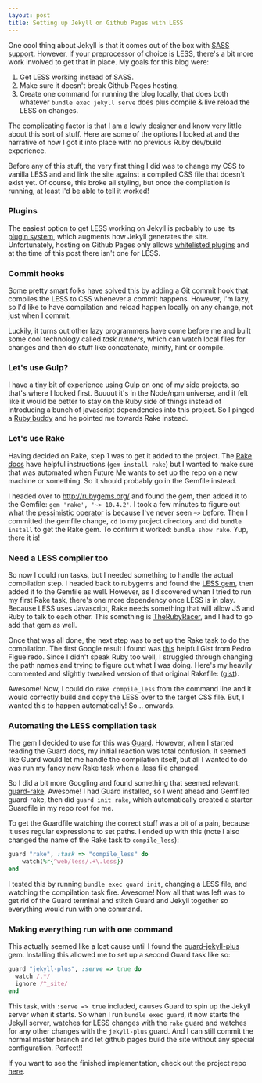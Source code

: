 ```yaml
---
layout: post
title: Setting up Jekyll on Github Pages with LESS
---
```


One cool thing about Jekyll is that it comes out of the box with [SASS support](http://jekyllrb.com/docs/assets/). However, if your preprocessor of choice is LESS, there's a bit more work involved to get that in place. My goals for this blog were:

1. Get LESS working instead of SASS.
2. Make sure it doesn't break Github Pages hosting.
3. Create one command for running the blog locally, that does both whatever `bundle exec jekyll serve` does plus compile & live reload the LESS on changes.

The complicating factor is that I am a lowly designer and know very little about this sort of stuff. Here are some of the options I looked at and the narrative of how I got it into place with no previous Ruby dev/build experience.

Before any of this stuff, the very first thing I did was to change my CSS to vanilla LESS and and link the site against a compiled CSS file that doesn't exist yet. Of course, this broke all styling, but once the compilation is running, at least I'd be able to tell it worked!

### Plugins

The easiest option to get LESS working on Jekyll is probably to use its [plugin system](http://jekyllrb.com/docs/plugins/), which augments how Jekyll generates the site. Unfortunately, hosting on Github Pages only allows [whitelisted plugins](https://help.github.com/articles/using-jekyll-plugins-with-github-pages/) and at the time of this post there isn't one for LESS.

### Commit hooks

Some pretty smart folks [have solved this](https://www.benburwell.com/posts/less-file-compilation-for-jekyll-github-pages/) by adding a Git commit hook that compiles the LESS to CSS whenever a commit happens. However, I'm lazy, so I'd like to have  compilation and reload happen locally on any change, not just when I commit.

Luckily, it turns out other lazy programmers have come before me and built some cool technology called _task runners_, which can watch local files for changes and then do stuff like concatenate, minify, hint or compile.

### Let's use Gulp?

I have a tiny bit of experience using Gulp on one of my side projects, so that's where I looked first. Buuuut it's in the Node/npm universe, and it felt like it would be better to stay on the Ruby side of things instead of introducing a bunch of javascript dependencies into this project. So I pinged a [Ruby buddy](https://twitter.com/patrick_turley) and he pointed me towards Rake instead.

### Let's use Rake

Having decided on Rake, step 1 was to get it added to the project. The [Rake docs](http://docs.seattlerb.org/rake/) have helpful instructions (`gem install rake`) but I wanted to make sure that was automated when Future Me wants to set up the repo on a new machine or something. So it should probably go in the Gemfile instead.

I headed over to http://rubygems.org/ and found the gem, then added it to the Gemfile: `gem 'rake', '~> 10.4.2'`. I took a few minutes to figure out what the [pessimistic operator](http://robots.thoughtbot.com/rubys-pessimistic-operator) is because I've never seen `~>` before. Then I committed the gemfile change, `cd` to my project directory and did `bundle install` to get the Rake gem. To confirm it worked: `bundle show rake`. Yup, there it is!

### Need a LESS compiler too

So now I could run tasks, but I needed something to handle the actual compilation step. I headed back to rubygems and found the [LESS gem](http://rubygems.org/gems/less), then added it to the Gemfile as well. However, as I discovered when I tried to run my first Rake task, there's one more dependency once LESS is in play. Because LESS uses Javascript, Rake needs something that will allow JS and Ruby to talk to each other. This something is [TheRubyRacer](https://rubygems.org/gems/therubyracer), and I had to go add that gem as well.

Once that was all done, the next step was to set up the Rake task to do the compilation. The first Google result I found was [this](https://gist.github.com/pfig/1969062) helpful Gist from Pedro Figueiredo. Since I didn't speak Ruby too well, I struggled through changing the path names and trying to figure out what I was doing. Here's my heavily commented and slightly tweaked version of that original Rakefile: ([gist](https://gist.github.com/mniebling/62e7b2672212595415fb)).

Awesome! Now, I could do `rake compile_less` from the command line and it would correctly build and copy the LESS over to the target CSS file. But, I wanted this to happen automatically! So... onwards.

### Automating the LESS compilation task
The gem I decided to use for this was [Guard](https://rubygems.org/gems/guard). However, when I started reading the Guard docs, my initial reaction was total confusion. It seemed like Guard would let me handle the compilation itself, but all I wanted to do was run my fancy new Rake task when a .less file changed.

So I did a bit more Googling and found something that seemed relevant: [guard-rake](https://github.com/rubyist/guard-rake). Awesome! I had Guard installed, so I went ahead and Gemfiled guard-rake, then did `guard init rake`, which automatically created a starter Guardfile in my repo root for me.

To get the Guardfile watching the correct stuff was a bit of a pain, because it uses regular expressions to set paths. I ended up with this (note I also changed the name of the Rake task to `compile_less`):

```ruby
guard "rake", :task => "compile_less" do
	watch(%r{^web/less/.+\.less})
end
```

I tested this by running `bundle exec guard init`, changing a LESS file, and watching the compilation task fire. Awesome! Now all that was left was to get rid of the Guard terminal and stitch Guard and Jekyll together so everything would run with one command.

### Making everything run with one command
This actually seemed like a lost cause until I found the [guard-jekyll-plus](https://github.com/imathis/guard-jekyll-plus) gem. Installing this allowed me to set up a second Guard task like so:

```ruby
guard "jekyll-plus", :serve => true do
  watch /.*/
  ignore /^_site/
end
```

This task, with `:serve => true` included, causes Guard to spin up the Jekyll server when it starts. So when I run `bundle exec guard`, it now starts the Jekyll server, watches for LESS changes with the `rake` guard and watches for any other changes with the `jekyll-plus` guard. And I can still commit the normal master branch and let github pages build the site without any special configuration. Perfect!!

If you want to see the finished implementation, check out the project repo [here](https://github.com/mniebling/mniebling.github.io).
